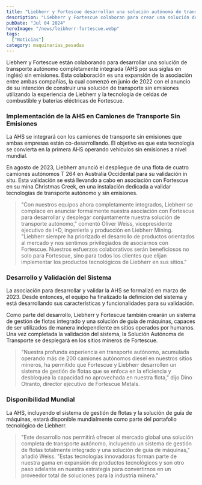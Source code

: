 ```yaml
---
title: "Liebherr y Fortescue desarrollan una solución autónoma de transporte sin emisiones"
description: "Liebherr y Fortescue colaboran para crear una solución de transporte autónomo completamente integrada y sin emisiones. Este desarrollo expande su asociación iniciada en junio de 2022."
pubDate: "Jul 04 2024"
heroImage: "/news/leibherr-fortescue.webp"
tags:
  ["Noticias"]
category: maquinarias_pesadas
---
```


Liebherr y Fortescue están colaborando para desarrollar una solución de transporte autónomo completamente integrada (AHS por sus siglas en inglés) sin emisiones. Esta colaboración es una expansión de la asociación entre ambas compañías, la cual comenzó en junio de 2022 con el anuncio de su intención de construir una solución de transporte sin emisiones utilizando la experiencia de Liebherr y la tecnología de celdas de combustible y baterías eléctricas de Fortescue.

### Implementación de la AHS en Camiones de Transporte Sin Emisiones

La AHS se integrará con los camiones de transporte sin emisiones que ambas empresas están co-desarrollando. El objetivo es que esta tecnología se convierta en la primera AHS operando vehículos sin emisiones a nivel mundial.

En agosto de 2023, Liebherr anunció el despliegue de una flota de cuatro camiones autónomos T 264 en Australia Occidental para su validación in situ. Esta validación se está llevando a cabo en asociación con Fortescue en su mina Christmas Creek, en una instalación dedicada a validar tecnologías de transporte autónomo y sin emisiones.

> "Con nuestros equipos ahora completamente integrados, Liebherr se complace en anunciar formalmente nuestra asociación con Fortescue para desarrollar y desplegar conjuntamente nuestra solución de transporte autónomo," comentó Oliver Weiss, vicepresidente ejecutivo de I+D, ingeniería y producción en Liebherr Mining. "Liebherr siempre ha priorizado el desarrollo de productos orientados al mercado y nos sentimos privilegiados de asociarnos con Fortescue. Nuestros esfuerzos colaborativos serán beneficiosos no solo para Fortescue, sino para todos los clientes que elijan implementar los productos tecnológicos de Liebherr en sus sitios."

### Desarrollo y Validación del Sistema

La asociación para desarrollar y validar la AHS se formalizó en marzo de 2023. Desde entonces, el equipo ha finalizado la definición del sistema y está desarrollando sus características y funcionalidades para su validación.

Como parte del desarrollo, Liebherr y Fortescue también crearán un sistema de gestión de flotas integrado y una solución de guía de máquinas, capaces de ser utilizados de manera independiente en sitios operados por humanos. Una vez completada la validación del sistema, la Solución Autónoma de Transporte se desplegará en los sitios mineros de Fortescue.

> "Nuestra profunda experiencia en transporte autónomo, acumulada operando más de 200 camiones autónomos diesel en nuestros sitios mineros, ha permitido que Fortescue y Liebherr desarrollen un sistema de gestión de flotas que se enfoca en la eficiencia y desbloquea la capacidad no aprovechada en nuestra flota," dijo Dino Otranto, director ejecutivo de Fortescue Metals.

### Disponibilidad Mundial

La AHS, incluyendo el sistema de gestión de flotas y la solución de guía de máquinas, estará disponible mundialmente como parte del portafolio tecnológico de Liebherr.

> "Este desarrollo nos permitirá ofrecer al mercado global una solución completa de transporte autónomo, incluyendo un sistema de gestión de flotas totalmente integrado y una solución de guía de máquinas," añadió Weiss. "Estas tecnologías innovadoras forman parte de nuestra gama en expansión de productos tecnológicos y son otro paso adelante en nuestra estrategia para convertirnos en un proveedor total de soluciones para la industria minera."